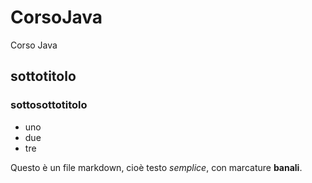 # CorsoJava

Corso Java

## sottotitolo

### sottosottotitolo

- uno
- due 
- tre

Questo è un file markdown, cioè testo *semplice*, con marcature **banali**.
